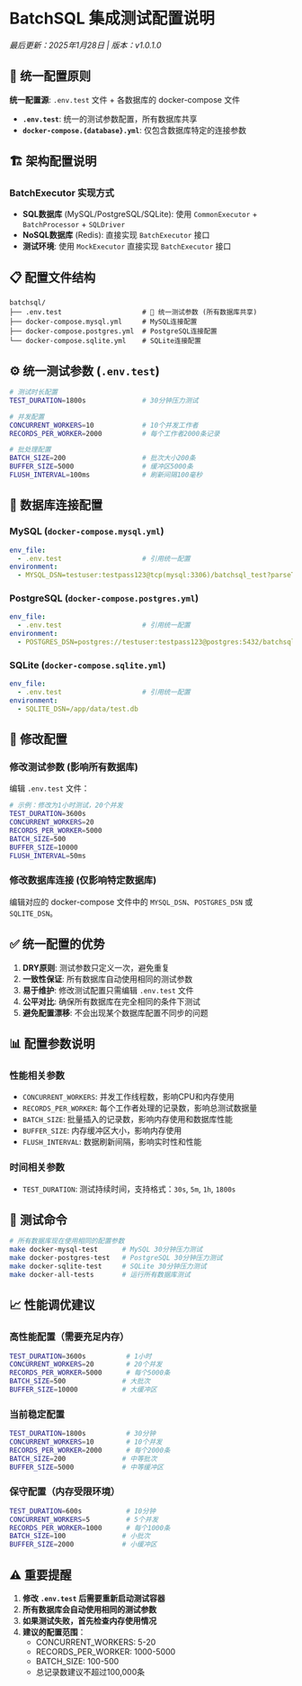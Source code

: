 # BatchSQL 集成测试配置说明

*最后更新：2025年1月28日 | 版本：v1.0.1.0*

## 🎯 统一配置原则

**统一配置源**: `.env.test` 文件 + 各数据库的 docker-compose 文件

- **`.env.test`**: 统一的测试参数配置，所有数据库共享
- **`docker-compose.{database}.yml`**: 仅包含数据库特定的连接参数

## 🏗️ 架构配置说明

### BatchExecutor 实现方式
- **SQL数据库** (MySQL/PostgreSQL/SQLite): 使用 `CommonExecutor` + `BatchProcessor` + `SQLDriver`
- **NoSQL数据库** (Redis): 直接实现 `BatchExecutor` 接口
- **测试环境**: 使用 `MockExecutor` 直接实现 `BatchExecutor` 接口

## 📋 配置文件结构

```
batchsql/
├── .env.test                    # 🎯 统一测试参数 (所有数据库共享)
├── docker-compose.mysql.yml     # MySQL连接配置
├── docker-compose.postgres.yml  # PostgreSQL连接配置
└── docker-compose.sqlite.yml    # SQLite连接配置
```

## ⚙️ 统一测试参数 (`.env.test`)

```bash
# 测试时长配置
TEST_DURATION=1800s              # 30分钟压力测试

# 并发配置
CONCURRENT_WORKERS=10            # 10个并发工作者
RECORDS_PER_WORKER=2000          # 每个工作者2000条记录

# 批处理配置
BATCH_SIZE=200                   # 批次大小200条
BUFFER_SIZE=5000                 # 缓冲区5000条
FLUSH_INTERVAL=100ms             # 刷新间隔100毫秒
```

## 🔗 数据库连接配置

### MySQL (`docker-compose.mysql.yml`)
```yaml
env_file:
  - .env.test                    # 引用统一配置
environment:
  - MYSQL_DSN=testuser:testpass123@tcp(mysql:3306)/batchsql_test?parseTime=true&multiStatements=true
```

### PostgreSQL (`docker-compose.postgres.yml`)
```yaml
env_file:
  - .env.test                    # 引用统一配置
environment:
  - POSTGRES_DSN=postgres://testuser:testpass123@postgres:5432/batchsql_test?sslmode=disable
```

### SQLite (`docker-compose.sqlite.yml`)
```yaml
env_file:
  - .env.test                    # 引用统一配置
environment:
  - SQLITE_DSN=/app/data/test.db
```

## 🔧 修改配置

### 修改测试参数 (影响所有数据库)
编辑 `.env.test` 文件：

```bash
# 示例：修改为1小时测试，20个并发
TEST_DURATION=3600s
CONCURRENT_WORKERS=20
RECORDS_PER_WORKER=5000
BATCH_SIZE=500
BUFFER_SIZE=10000
FLUSH_INTERVAL=50ms
```

### 修改数据库连接 (仅影响特定数据库)
编辑对应的 docker-compose 文件中的 `MYSQL_DSN`、`POSTGRES_DSN` 或 `SQLITE_DSN`。

## ✅ 统一配置的优势

1. **DRY原则**: 测试参数只定义一次，避免重复
2. **一致性保证**: 所有数据库自动使用相同的测试参数
3. **易于维护**: 修改测试配置只需编辑 `.env.test` 文件
4. **公平对比**: 确保所有数据库在完全相同的条件下测试
5. **避免配置漂移**: 不会出现某个数据库配置不同步的问题

## 📊 配置参数说明

### 性能相关参数
- `CONCURRENT_WORKERS`: 并发工作线程数，影响CPU和内存使用
- `RECORDS_PER_WORKER`: 每个工作者处理的记录数，影响总测试数据量
- `BATCH_SIZE`: 批量插入的记录数，影响内存使用和数据库性能
- `BUFFER_SIZE`: 内存缓冲区大小，影响内存使用
- `FLUSH_INTERVAL`: 数据刷新间隔，影响实时性和性能

### 时间相关参数
- `TEST_DURATION`: 测试持续时间，支持格式：`30s`, `5m`, `1h`, `1800s`

## 🚀 测试命令

```bash
# 所有数据库现在使用相同的配置参数
make docker-mysql-test      # MySQL 30分钟压力测试
make docker-postgres-test   # PostgreSQL 30分钟压力测试  
make docker-sqlite-test     # SQLite 30分钟压力测试
make docker-all-tests       # 运行所有数据库测试
```

## 📈 性能调优建议

### 高性能配置（需要充足内存）
```bash
TEST_DURATION=3600s          # 1小时
CONCURRENT_WORKERS=20        # 20个并发
RECORDS_PER_WORKER=5000      # 每个5000条
BATCH_SIZE=500              # 大批次
BUFFER_SIZE=10000           # 大缓冲区
```

### 当前稳定配置
```bash
TEST_DURATION=1800s          # 30分钟
CONCURRENT_WORKERS=10        # 10个并发
RECORDS_PER_WORKER=2000      # 每个2000条
BATCH_SIZE=200              # 中等批次
BUFFER_SIZE=5000            # 中等缓冲区
```

### 保守配置（内存受限环境）
```bash
TEST_DURATION=600s           # 10分钟
CONCURRENT_WORKERS=5         # 5个并发
RECORDS_PER_WORKER=1000      # 每个1000条
BATCH_SIZE=100              # 小批次
BUFFER_SIZE=2000            # 小缓冲区
```

## ⚠️ 重要提醒

1. **修改 `.env.test` 后需要重新启动测试容器**
2. **所有数据库会自动使用相同的测试参数**
3. **如果测试失败，首先检查内存使用情况**
4. **建议的配置范围**：
   - CONCURRENT_WORKERS: 5-20
   - RECORDS_PER_WORKER: 1000-5000
   - BATCH_SIZE: 100-500
   - 总记录数建议不超过100,000条